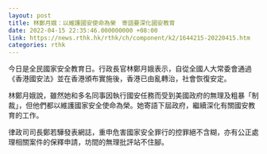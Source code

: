 ```yaml
---
layout: post
title: 林鄭月娥：以維護國安使命為榮　寄語要深化國安教育
date: 2022-04-15 22:35:46.000000000 +08:00
link: https://news.rthk.hk/rthk/ch/component/k2/1644215-20220415.htm
categories: rthk
---
```


今日是全民國家安全教育日。行政長官林鄭月娥表示，自從全國人大常委會通過《香港國安法》並在香港頒布實施後，香港已由亂轉治，社會恢復安定。

林鄭月娥說，雖然她和多名同事因執行國安任務而受到美國政府的無理及粗暴「制裁」，但他們都以維護國家安全使命為榮。她寄語下屆政府，繼續深化有關國安教育的工作。

律政司司長鄭若驊發表網誌，重申危害國家安全罪行的控罪絕不含糊，亦有公正處理相關案件的保釋申請，坊間的無理批評站不住腳。
